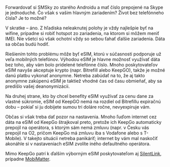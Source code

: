 Forwardovať si SMSky zo starého Androidu a mať číslo prepojené na Skype je jednoduché. Čo však s vašim hlavným zariadením? Život bez telefónneho čísla? Je to možné?

V skratke – áno. Z hľadiska neleaknutej polohy je vždy najlešpie byť na wifine, prípadne si robiť hotspot zo zariadenia, na ktorom si môžem meniť IMEI. Nie všetci sú však ochotní vždy so sebou ťahať ďalšie zariadenia. Dáta sa občas budú hodiť.

Riešiením tohto problému môže byť eSIM, ktorú v súčasnosti podporuje už veľa mobilných telefónov. Výhodou eSIM je hlavne možnosť využívať dáta bez toho, aby vám bolo pridelené telefónne číslo. Mnoho poskytovateľov eSIM navyše akceptuje krypto (napr. Bitrefill alebo KeepGO), takže je možné danú platbu vykonať anonymne. Netreba zabúdať na to, že aj takto anonymne zakúpenú eSIM je taktiež vhodné čas od času obmieňať, aby sa predišlo vašej deanonymizácii.

Na druhej strane, kto by chcel benefity eSIM využívať za cenu dane za vlastné súkromie, eSIM od KeepGO nemá na rozdiel od Bitrefillu expiračnú dobu – pokiaľ si ju dobijete sumou tri doláre ročne, nevyexpiruje vám.

Občas si však treba dať pozor na nastavenia. Mnoho ľuďom internet cez dáta na eSIM od KeepGo štrajkoval preto, pretože ich KeepGo automaticky prepojil na operátora, s ktorým sám nemá zmluvu (napr. v Česku vás prepojil na O2, pričom KeepGo má zmluvu iba s Vodafone alebo s T-Mobile). V takejto situácii netreba panikáriť; internet by vám mal naskočiť akonáhle si v nastaveniach eSIM zvolíte iného defaultného operátora.

Mimo KeepGo patrí k ďalším výborným eSIM poskytovateľom aj [SilentLink](https://silent.link/), prípadne [MobiMatter](https://mobimatter.com/travel-esim/sparks-europe-and-usa-yearly-40-gb-esim?destination=europe).
